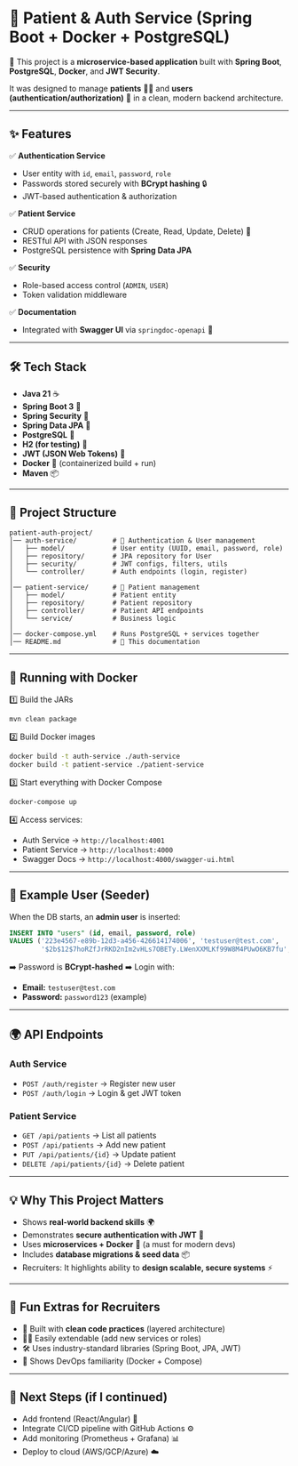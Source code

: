 
# 🏥 Patient & Auth Service (Spring Boot + Docker + PostgreSQL)

🚀 This project is a **microservice-based application** built with **Spring Boot**, **PostgreSQL**, **Docker**, and **JWT Security**.

It was designed to manage **patients** 🧑‍⚕️ and **users (authentication/authorization)** 🔐 in a clean, modern backend architecture.

---

## ✨ Features

✅ **Authentication Service**

* User entity with `id`, `email`, `password`, `role`
* Passwords stored securely with **BCrypt hashing** 🔒
* JWT-based authentication & authorization

✅ **Patient Service**

* CRUD operations for patients (Create, Read, Update, Delete) 🏥
* RESTful API with JSON responses
* PostgreSQL persistence with **Spring Data JPA**

✅ **Security**

* Role-based access control (`ADMIN`, `USER`)
* Token validation middleware

✅ **Documentation**

* Integrated with **Swagger UI** via `springdoc-openapi` 📖

---

## 🛠️ Tech Stack

* **Java 21** ☕
* **Spring Boot 3** 🌱
* **Spring Security** 🔐
* **Spring Data JPA** 💾
* **PostgreSQL** 🐘
* **H2 (for testing)** 🧪
* **JWT (JSON Web Tokens)** 🎫
* **Docker** 🐳 (containerized build + run)
* **Maven** 📦

---

## 📂 Project Structure

```
patient-auth-project/
│── auth-service/         # 🔐 Authentication & User management
│   ├── model/            # User entity (UUID, email, password, role)
│   ├── repository/       # JPA repository for User
│   ├── security/         # JWT configs, filters, utils
│   └── controller/       # Auth endpoints (login, register)
│
│── patient-service/      # 🏥 Patient management
│   ├── model/            # Patient entity
│   ├── repository/       # Patient repository
│   ├── controller/       # Patient API endpoints
│   └── service/          # Business logic
│
│── docker-compose.yml    # Runs PostgreSQL + services together
│── README.md             # 📖 This documentation
```

---

## 🐳 Running with Docker

1️⃣ Build the JARs

```bash
mvn clean package
```

2️⃣ Build Docker images

```bash
docker build -t auth-service ./auth-service
docker build -t patient-service ./patient-service
```

3️⃣ Start everything with Docker Compose

```bash
docker-compose up
```

4️⃣ Access services:

* Auth Service → `http://localhost:4001`
* Patient Service → `http://localhost:4000`
* Swagger Docs → `http://localhost:4000/swagger-ui.html`

---

## 🔑 Example User (Seeder)

When the DB starts, an **admin user** is inserted:

```sql
INSERT INTO "users" (id, email, password, role)
VALUES ('223e4567-e89b-12d3-a456-426614174006', 'testuser@test.com',
        '$2b$12$7hoRZfJrRKD2nIm2vHLs7OBETy.LWenXXMLKf99W8M4PUwO6KB7fu', 'ADMIN');
```

➡️ Password is **BCrypt-hashed**
➡️ Login with:

* **Email:** `testuser@test.com`
* **Password:** `password123` (example)

---

## 🌍 API Endpoints

### Auth Service

* `POST /auth/register` → Register new user
* `POST /auth/login` → Login & get JWT token

### Patient Service

* `GET /api/patients` → List all patients
* `POST /api/patients` → Add new patient
* `PUT /api/patients/{id}` → Update patient
* `DELETE /api/patients/{id}` → Delete patient

---

## 💡 Why This Project Matters

* Shows **real-world backend skills** 🌍
* Demonstrates **secure authentication with JWT** 🔐
* Uses **microservices + Docker** 🐳 (a must for modern devs)
* Includes **database migrations & seed data** 📦
* Recruiters: It highlights ability to **design scalable, secure systems** ⚡

---

## 🎉 Fun Extras for Recruiters

* 💬 Built with **clean code practices** (layered architecture)
* 🧑‍💻 Easily extendable (add new services or roles)
* 🛠️ Uses industry-standard libraries (Spring Boot, JPA, JWT)
* 🚀 Shows DevOps familiarity (Docker + Compose)

---

## 🚀 Next Steps (if I continued)

* Add frontend (React/Angular) 🎨
* Integrate CI/CD pipeline with GitHub Actions ⚙️
* Add monitoring (Prometheus + Grafana) 📊
* Deploy to cloud (AWS/GCP/Azure) ☁️
